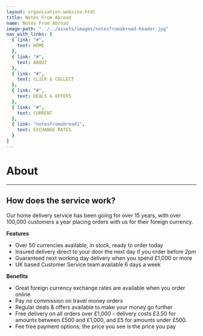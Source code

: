 ```yaml
---
layout: organization-website.html
title: Notes From Abroad
name: Notes From Abroad
image-path: "../../assets/images/notesfromabroad-header.jpg"
nav_with_links: [
  { link: "#",
    text: HOME
  },
  { link: "#",
    text: ABOUT
  },
  { link: "#",
    text: CLICK & COLLECT
  },
  { link: "#",
    text: DEALS & OFFERS
  },
  { link: "#",
    text: CURRENT
  },
  { link: "notesfromabroad1",
    text: EXCHANGE RATES
  }
]
---
```

# About
***

## How does the service work?

Our home delivery service has been going for over 15 years, with over 100,000 customers a year placing orders with us for their foreign currency.

**Features**

*   Over 50 currencies available, in stock, ready to order today
*   Insured delivery direct to your door the next day if you order before 2pm
*   Guaranteed next working day delivery when you spend £1,000 or more
*   UK based Customer Service team available 6 days a week

**Benefits**

*   Great foreign currency exchange rates are available when you order online
*   Pay no commission on travel money orders
*   Regular deals & offers available to make your money go further
*   Free delivery on all orders over £1,000 – delivery costs £3.50 for amounts between £500 and £1,000, and £5 for amounts under £500.
*   Fee free payment options; the price you see is the price you pay

